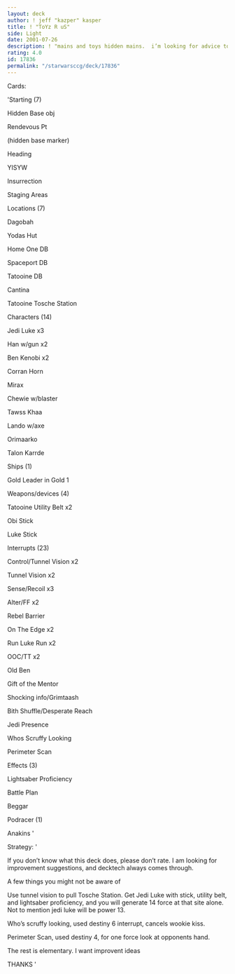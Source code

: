 ```yaml
---
layout: deck
author: ! jeff "kazper" kasper
title: ! "ToYz R uS"
side: Light
date: 2001-07-26
description: ! "mains and toys hidden mains.  i’m looking for advice to improve it, gencon coming up"
rating: 4.0
id: 17836
permalink: "/starwarsccg/deck/17836"
---
```

Cards: 

'Starting (7)

Hidden Base obj

Rendevous Pt

(hidden base marker)

Heading

YISYW

Insurrection

Staging Areas


Locations (7)

Dagobah

Yodas Hut

Home One DB

Spaceport DB

Tatooine DB

Cantina

Tatooine Tosche Station


Characters (14)

Jedi Luke x3

Han w/gun x2

Ben Kenobi x2

Corran Horn

Mirax

Chewie w/blaster

Tawss Khaa

Lando w/axe

Orimaarko

Talon Karrde


Ships (1)

Gold Leader in Gold 1


Weapons/devices (4)

Tatooine Utility Belt x2

Obi Stick

Luke Stick


Interrupts (23)

Control/Tunnel Vision x2

Tunnel Vision x2

Sense/Recoil x3

Alter/FF x2

Rebel Barrier

On The Edge x2

Run Luke Run x2

OOC/TT x2

Old Ben

Gift of the Mentor

Shocking info/Grimtaash

Bith Shuffle/Desperate Reach

Jedi Presence

Whos Scruffy Looking

Perimeter Scan


Effects (3)

Lightsaber Proficiency

Battle Plan

Beggar


Podracer (1)

Anakins '

Strategy: '

If you don’t know what this deck does, please don’t rate.  I am looking for improvement suggestions, and decktech always comes through.


A few things you might not be aware of


Use tunnel vision to pull Tosche Station.  Get Jedi Luke with stick, utility belt, and lightsaber proficiency, and you will generate 14 force at that site alone.  Not to mention jedi luke will be power 13.


Who’s scruffy looking, used destiny 6 interrupt, cancels wookie kiss.


Perimeter Scan, used destiny 4, for one force look at opponents hand.


The rest is elementary.  I want improvent ideas


THANKS '
